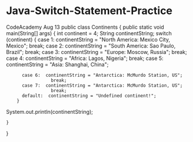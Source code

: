 # Java-Switch-Statement-Practice
CodeAcademy Aug 13
public class Continents {
	public static void main(String[] args) {
int continent = 4;
        String continentString;
        switch (continent) {
          case 1:  continentString = "North America: Mexico City, Mexico";
                     break;
          case 2:  continentString = "South America: Sao Paulo, Brazil";
                     break;
          case 3:  continentString = "Europe: Moscow, Russia";
                     break;
          case 4:  continentString = "Africa: Lagos, Nigeria";
                     break;
          case 5:  continentString = "Asia: Shanghai, China";
          
          case 6:  continentString = "Antarctica: McMurdo Station, US";
                     break;
          case 7:  continentString = "Antarctica: McMurdo Station, US";
                     break;
          default:  continentString = "Undefined continent!";
        }
  System.out.println(continentString);
  
		

	}
}
